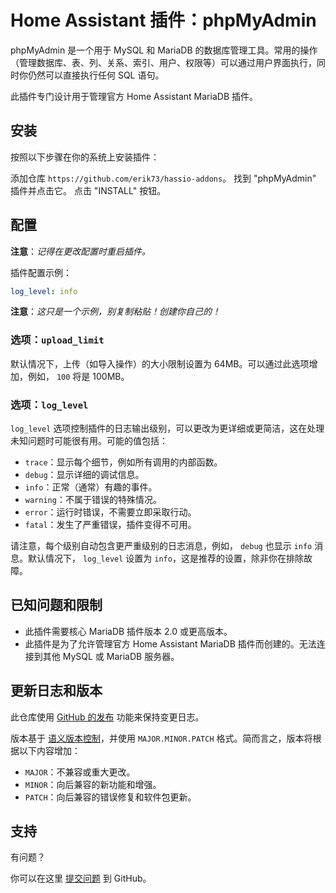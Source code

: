 # Home Assistant 插件：phpMyAdmin

phpMyAdmin 是一个用于 MySQL 和 MariaDB 的数据库管理工具。常用的操作（管理数据库、表、列、关系、索引、用户、权限等）可以通过用户界面执行，同时你仍然可以直接执行任何 SQL 语句。

此插件专门设计用于管理官方 Home Assistant MariaDB 插件。

## 安装

按照以下步骤在你的系统上安装插件：

添加仓库 `https://github.com/erik73/hassio-addons`。
找到 "phpMyAdmin" 插件并点击它。
点击 "INSTALL" 按钮。

## 配置

**注意**：_记得在更改配置时重启插件。_

插件配置示例：

```yaml
log_level: info
```

**注意**：_这只是一个示例，别复制粘贴！创建你自己的！_

### 选项：`upload_limit`

默认情况下，上传（如导入操作）的大小限制设置为 64MB。可以通过此选项增加，例如， `100` 将是 100MB。

### 选项：`log_level`

`log_level` 选项控制插件的日志输出级别，可以更改为更详细或更简洁，这在处理未知问题时可能很有用。可能的值包括：

- `trace`：显示每个细节，例如所有调用的内部函数。
- `debug`：显示详细的调试信息。
- `info`：正常（通常）有趣的事件。
- `warning`：不属于错误的特殊情况。
- `error`：运行时错误，不需要立即采取行动。
- `fatal`：发生了严重错误，插件变得不可用。

请注意，每个级别自动包含更严重级别的日志消息，例如， `debug` 也显示 `info` 消息。默认情况下， `log_level` 设置为 `info`，这是推荐的设置，除非你在排除故障。

## 已知问题和限制

- 此插件需要核心 MariaDB 插件版本 2.0 或更高版本。
- 此插件是为了允许管理官方 Home Assistant MariaDB 插件而创建的。无法连接到其他 MySQL 或 MariaDB 服务器。

## 更新日志和版本

此仓库使用 [GitHub 的发布][releases] 功能来保持变更日志。

版本基于 [语义版本控制][semver]，并使用 `MAJOR.MINOR.PATCH` 格式。简而言之，版本将根据以下内容增加：

- `MAJOR`：不兼容或重大更改。
- `MINOR`：向后兼容的新功能和增强。
- `PATCH`：向后兼容的错误修复和软件包更新。

## 支持

有问题？

你可以在这里 [提交问题][issue] 到 GitHub。

[addon-badge]: https://my.home-assistant.io/badges/supervisor_addon.svg
[addon]: https://my.home-assistant.io/redirect/supervisor_addon/?addon=a0d7b954_phpmyadmin&repository_url=https%3A%2F%2Fgithub.com%2Ferik73%2Frepository
[contributors]: https://github.com/erik73/addon-phpmyadmin/graphs/contributors
[discord-ha]: https://discord.gg/c5DvZ4e
[discord]: https://discord.me/hassioaddons
[forum]: https://community.home-assistant.io/t/home-assistant-community-add-on-phpmyadmin/171729?u=frenck
[frenck]: https://github.com/frenck
[issue]: https://github.com/erik73/addon-phpmyadmin/issues
[reddit]: https://reddit.com/r/homeassistant
[releases]: https://github.com/erik73/addon-phpmyadmin/releases
[semver]: https://semver.org/spec/v2.0.0.html